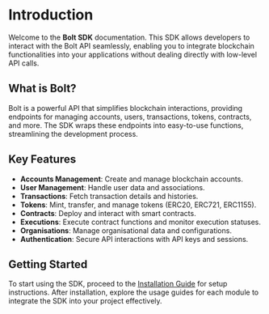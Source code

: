 # Introduction

Welcome to the **Bolt SDK** documentation. This SDK allows developers to interact with the Bolt API seamlessly, enabling you to integrate blockchain functionalities into your applications without dealing directly with low-level API calls.

## What is Bolt?

Bolt is a powerful API that simplifies blockchain interactions, providing endpoints for managing accounts, users, transactions, tokens, contracts, and more. The SDK wraps these endpoints into easy-to-use functions, streamlining the development process.

## Key Features

- **Accounts Management**: Create and manage blockchain accounts.
- **User Management**: Handle user data and associations.
- **Transactions**: Fetch transaction details and histories.
- **Tokens**: Mint, transfer, and manage tokens (ERC20, ERC721, ERC1155).
- **Contracts**: Deploy and interact with smart contracts.
- **Executions**: Execute contract functions and monitor execution statuses.
- **Organisations**: Manage organisational data and configurations.
- **Authentication**: Secure API interactions with API keys and sessions.

## Getting Started

To start using the SDK, proceed to the [Installation Guide](installation.md) for setup instructions. After installation, explore the usage guides for each module to integrate the SDK into your project effectively.